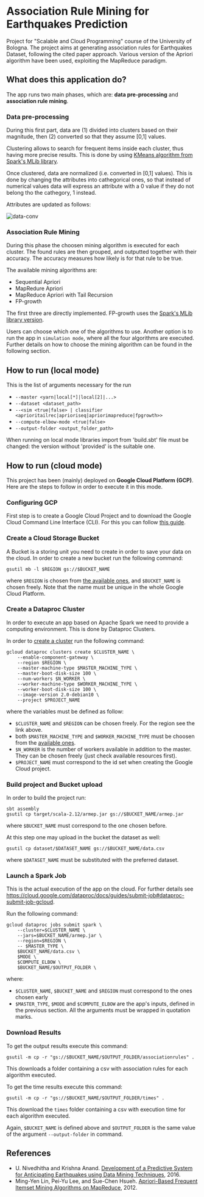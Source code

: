 # Association Rule Mining for Earthquakes Prediction

Project for "Scalable and Cloud Programming" course of the University of Bologna.
The project aims at generating association rules for Earthquakes Dataset, following the cited paper approach. Various version of the Apriori algorithm have been used, exploiting the MapReduce paradigm.

## What does this application do?

The app runs two main phases, which are: **data pre-processing** and **association rule mining**.

### Data pre-processing

During this first part, data are (1) divided into clusters based on their magnitude, then (2) converted so that they assume [0,1] values. 

Clustering allows to search for frequent items inside each cluster, thus having more precise results. This is done by using [KMeans algorithm from Spark's MLib library](https://spark.apache.org/docs/latest/ml-clustering.html).

Once clustered, data are normalized (i.e. converted in [0,1] values). This is done by changing the attributes into cathegorical ones, so that instead of numerical values data will express an attribute with a 0 value if they do  not belong tho the cathegory, 1 instead.

Attributes are updated as follows:

![data-conv](https://github.com/stbuccia/Progetto-Scalable-2022/assets/26099356/be748b5e-2866-45d6-8376-9cd6defb8a54)

### Association Rule Mining

During this phase the choosen mining algorithm is executed for each cluster. The found rules are then grouped, and outputted together with their accuracy. The accuracy measures how likely is for that rule to be true.

The available mining algorithms are:

+ Sequential Apriori
+ MapRedure Apriori
+ MapReduce Apriori with Tail Recursion
+ FP-growth

The first three are directly implemented. FP-growth uses the [Spark's MLib library version](https://spark.apache.org/docs/latest/mllib-frequent-pattern-mining.html). 

Users can choose which one of the algorithms to use. Another option is to run the app in `simulation mode`, where all the four algorithms are executed. Further details on how to choose the mining algorithm can be found in the following section.

## How to run (local mode)

This is the list of arguments necessary for the run

+ `--master <yarn|local[*]|local[2]|...>`
+ `--dataset <dataset_path>`
+ `--<sim <true|false> | classifier <aprioritailrec|aprioriseq|apriorimapreduce|fpgrowth>>` 
+ `--compute-elbow-mode <true|false>`
+ `--output-folder <output_folder_path>`

When running on local mode libraries import from 'build.sbt' file must be changed: the version without 'provided' is the suitable one.

## How to run (cloud mode)

This project has been (mainly) deployed on **Google Cloud Platform (GCP)**. Here are the steps to follow in order to execute it in this mode.

### Configuring GCP

First step is to create a Google Cloud Project and to download the Google Cloud Command Line Interface (CLI). For this you can follow [this guide](https://cloud.google.com/dataproc/docs/guides/setup-project).

### Create a Cloud Storage Bucket

A Bucket is a storing unit you need to create in order to save your data on the cloud. In order to create a new bucket run the following command:

```
gsutil mb -l $REGION gs://$BUCKET_NAME
```
where `$REGION` is chosen from [the available ones](https://cloud.google.com/about/locations), and `$BUCKET_NAME` is chosen freely. Note that the name must be unique in the whole Google Cloud Platform.

### Create a Dataproc Cluster

In order to execute an app based on Apache Spark we need to provide a computing environment. This is done by Dataproc Clusters.

In order to [create a cluster](https://cloud.google.com/dataproc/docs/guides/create-cluster) run the following command:

```
gcloud dataproc clusters create $CLUSTER_NAME \
    --enable-component-gateway \
    --region $REGION \
    --master-machine-type $MASTER_MACHINE_TYPE \
    --master-boot-disk-size 100 \
    --num-workers $N_WORKER \
    --worker-machine-type $WORKER_MACHINE_TYPE \
    --worker-boot-disk-size 100 \
    --image-version 2.0-debian10 \
    --project $PROJECT_NAME
```
where the variables must be defined as follow:

+ `$CLUSTER_NAME` and `$REGION` can be chosen freely. For the region see the link above.
+ both `$MASTER_MACHINE_TYPE` and `$WORKER_MACHINE_TYPE` must be choosen from the [available ones](https://cloud.google.com/compute/docs/general-purpose-machines#n1_machines).
+ `$N_WORKER` is the number of workers available in addition to the master. They can be chosen freely (just check available resources first).
+ `$PROJECT_NAME` must correspond to the id set when creating the Google Cloud project.

### Build project and Bucket upload

In order to build the project run:

```
sbt assembly
gsutil cp target/scala-2.12/armep.jar gs://$BUCKET_NAME/armep.jar
```

where `$BUCKET_NAME` must correspond to the one chosen before.

At this step one may upload in the bucket the dataset as well:

```
gsutil cp dataset/$DATASET_NAME gs://$BUCKET_NAME/data.csv
```

where `$DATASET_NAME` must be substituted with the preferred dataset.


### Launch a Spark Job

This is the actual execution of the app on the cloud. For further details see https://cloud.google.com/dataproc/docs/guides/submit-job#dataproc-submit-job-gcloud.

Run the following command:

```
gcloud dataproc jobs submit spark \
    --cluster=$CLUSTER_NAME \
    --jars=$BUCKET_NAME/armep.jar \
    --region=$REGION \
    -- $MASTER_TYPE \
    $BUCKET_NAME/data.csv \
    $MODE \
    $COMPUTE_ELBOW \
    $BUCKET_NAME/$OUTPUT_FOLDER \
```
where:
 + `$CLUSTER_NAME`, `$BUCKET_NAME` and `$REGION` must correspond to the ones chosen early
 + `$MASTER_TYPE`, `$MODE` and `$COMPUTE_ELBOW` are the app's inputs, defined in the previous section. All the arguments must be wrapped in quotation marks.

### Download Results

To get the output results execute this command:

```
gsutil -m cp -r "gs://$BUCKET_NAME/$OUTPUT_FOLDER/associationrules" .
```
This downloads a folder containing a csv with association rules for each algorithm executed.

To get the time results execute this command: 
```
gsutil -m cp -r "gs://$BUCKET_NAME/$OUTPUT_FOLDER/times" .
```
This download the `times` folder containing a csv with execution time for each algorithm executed.

Again, `$BUCKET_NAME` is defined above and `$OUTPUT_FOLDER` is the same value of the argument `--output-folder` in command. 

## References

+ U. Nivedhitha and Krishna Anand. [Development of a Predictive
System for Anticipating Earthquakes using Data Mining Techniques](https://indjst.org/articles/development-of-a-predictive-system-for-anticipating-earthquakes-using-data-mining-techniques), 2016.
+ Ming-Yen Lin, Pei-Yu Lee, and Sue-Chen Hsueh. [Apriori-Based
Frequent Itemset Mining Algorithms on MapReduce](https://dl.acm.org/doi/10.1145/2184751.2184842), 2012.
